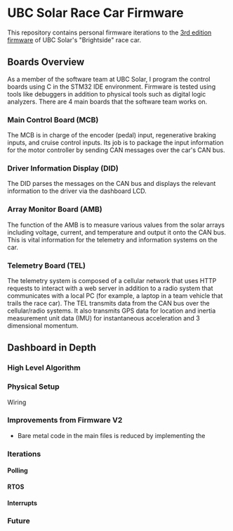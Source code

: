 # UBC Solar Race Car Firmware
This repository contains personal firmware iterations to the [3rd edition firmware](https://github.com/UBC-Solar/firmware_v3) of UBC Solar's "Brightside" race car.

## Boards Overview

As a member of the software team at UBC Solar, I program the control boards using C in the STM32 IDE environment. Firmware is tested using tools like debuggers in addition to physical tools such as digital logic analyzers. There are 4 main boards that the software team works on.

### Main Control Board (MCB)

The MCB is in charge of the encoder (pedal) input, regenerative braking inputs, and cruise control inputs. Its job is to package the input information for the motor controller by sending CAN messages over the car's CAN bus.

### Driver Information Display (DID)

The DID parses the messages on the CAN bus and displays the relevant information to the driver via the dashboard LCD.

### Array Monitor Board (AMB)

The function of the AMB is to measure various values from the solar arrays including voltage, current, and temperature and output it onto the CAN bus. This is vital information for the telemetry  and information systems on the car.

### Telemetry Board (TEL)

The telemetry system is composed of a cellular network that uses HTTP requests to interact with a web server in addition to a radio system that communicates with a local PC (for example, a laptop in a team vehicle that trails the race car). The TEL transmits data from the CAN bus over the cellular/radio systems. It also transmits GPS data for location and inertia measurement unit data (IMU) for instantaneous acceleration and 3 dimensional momentum.

## Dashboard in Depth

### High Level Algorithm

### Physical Setup

Wiring

### Improvements from Firmware V2

- Bare metal code in the main files is reduced by implementing the 

### Iterations

#### Polling

#### RTOS

#### Interrupts

### Future
